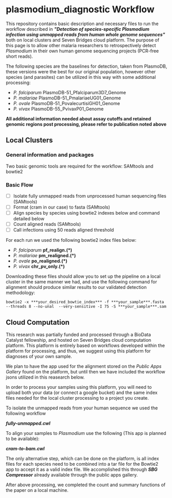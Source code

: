 # **plasmodium_diagnostic Workflow**

This repository contains basic description and necessary files to run the workflow described in ***"Detection of species-specific Plasmodium infection using unmapped reads from human whole genome sequences"*** both on local clusters and Seven Bridges cloud platform. The purpose of this page is to allow other malaria researchers to retrospectively detect *Plasmodium* in their own human genome sequencing projects (PCR-free short reads). 

The following species are the baselines for detection, taken from PlasmoDB, these versions were the best for our original population, however other species (and parasites) can be utilized in this way with some additional processing: 

- *P. falciparum* PlasmoDB-51_Pfalciparum3D7_Genome
- *P. malariae* PlasmoDB-51_PmalariaeUG01_Genome
- *P. ovale* PlasmoDB-51_PovalecurtisiGH01_Genome
- *P. vivax* PlasmoDB-55_PvivaxP01_Genome

**All additional information needed about assay cutoffs and retained genomic regions post processing, please refer to publication noted above**


## Local Clusters

### General information and packages 

Two basic genomic tools are required for the workflow: SAMtools and bowtie2

### Basic Flow

- [ ] Isolate fully unmapped reads from unprocessed human sequencing files (SAMtools)
- [ ] Format (cram in our case) to fasta (SAMtools)
- [ ] Align species by species using bowtie2 indexes below and command detailed below
- [ ] Count aligned reads (SAMtools)
- [ ] Call infections using 50 reads aligned threshold

For each run we used the following bowtie2 index files below: 

- *P. falciparum* **pf_realign.(*)**
- *P. malariae* **pm_realigned.(*)**
- *P. ovale* **po_realigned.(*)**
- *P. vivax* **chr_pv_only.(*)** 

Downloading these files should allow you to set up the pipeline on a local cluster in the same manner we had, and use the following command for alignment should produce similar results to our validated detection methodology: 

```
bowtie2 -x ***your_desired_bowtie_index*** -f ***your_sample***.fasta --threads 8 --no-unal  --very-sensitive -I 75 -S ***your_sample***.sam

```


## Cloud Computation

This research was partially funded and processed through a BioData Catalyst fellowship, and hosted on Seven Bridges cloud computation platform. This platform is entirely based on workflows developed within the platform for processing, and thus, we suggest using this platform for diagnoses of your own sample. 

We plan to have the app used for the alignment stored on the *Public Apps Gallery* found on the platform, but until then we have included the workflow jsons utilized in this reasearch below. 

In order to process your samples using this platform, you will need to upload both your data (or connect a google bucket) and the same index files needed for the local cluster processing to a project you create. 

To isolate the unmapped reads from your human sequence we used the following workflow 

***fully-unmapped.cwl***

To align your samples to *Plasmodium* use the following (This app is planned to be available): 

***cram-to-bam.cwl***

The only alternative step, which can be done on the platform, is all index files for each species need to be combined into a tar file for the Bowtie2 app to accept it as a valid index file. We accomplished this through ***SBG Compressor*** already available through the public apps gallery.

After above processing, we completed the count and summary functions of the paper on a local machine. 












